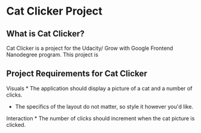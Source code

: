# Cat Clicker Project

## What is Cat Clicker?
Cat Clicker is a project for the Udacity/ Grow with Google Frontend Nanodegree program. This project is


## Project Requirements for Cat Clicker
Visuals
	* The application should display a picture of a cat and a number of clicks.
  * The specifics of the layout do not matter, so style it however you'd like.

Interaction
	* The number of clicks should increment when the cat picture is clicked.
